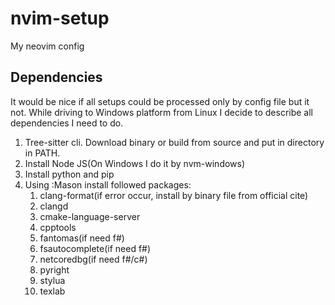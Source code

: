 # nvim-setup
My neovim config 

## Dependencies
It would be nice if all setups could be processed only by config file but it not. While driving to Windows platform from Linux I decide to describe all dependencies I need to do.

1. Tree-sitter cli. Download binary or build from source and put in directory in PATH.
2. Install Node JS(On Windows I do it by nvm-windows)
3. Install python and pip
4. Using :Mason install followed packages:
   1. clang-format(if error occur, install by binary file from official cite)
   2. clangd
   3. cmake-language-server
   4. cpptools
   5. fantomas(if need f#)
   6. fsautocomplete(if need f#)
   7. netcoredbg(if need f#/c#)
   8. pyright
   9. stylua
   10. texlab
